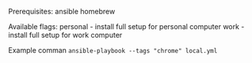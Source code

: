 Prerequisites:
    ansible
    homebrew

Available flags:
    personal - install full setup for personal computer
    work - install full setup for work computer

Example comman `ansible-playbook --tags "chrome" local.yml`